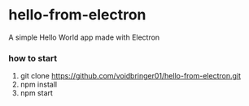 # hello-from-electron
A simple Hello World app made with Electron

### how to start
1. git clone https://github.com/voidbringer01/hello-from-electron.git
2. npm install
3. npm start
